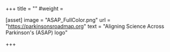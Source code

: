 +++
title = ""
#weight = 

[asset]
    image = "ASAP_FullColor.png"
    url = "https://parkinsonsroadmap.org"
    text = "Aligning Science Across Parkinson's (ASAP) logo"

+++

